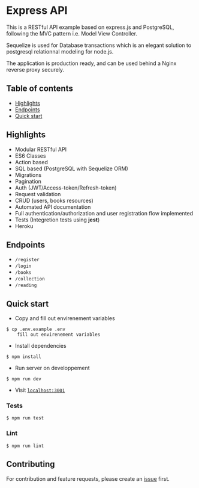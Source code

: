 # Express API

This is a RESTful API example based on express.js and PostgreSQL, following the MVC pattern i.e. Model View Controller.

Sequelize is used for Database transactions which is an elegant solution to postgresql relationnal modeling for node.js.

The application is production ready, and can be used behind a Nginx reverse proxy securely.

## Table of contents

- [Highlights](#highlights)
- [Endpoints](#endpoints)
- [Quick start](#quick-start)

## Highlights

- Modular RESTful API
- ES6 Classes
- Action based
- SQL based (PostgreSQL with Sequelize ORM)
- Migrations
- Pagination
- Auth (JWT/Access-token/Refresh-token)
- Request validation
- CRUD (users, books resources)
- Automated API documentation
- Full authentication/authorization and user registration flow implemented
- Tests (Integretion tests using **jest**)
- Heroku

## Endpoints

- `/register`
- `/login`
- `/books`
- `/collection`
- `/reading`

## Quick start

- Copy and fill out envirenement variables

```console
$ cp .env.example .env
    fill out envirenement variables
```

- Install dependencies

```console
$ npm install
```

- Run server on developpement

```console
$ npm run dev
```

- Visit [`localhost:3001`](http://localhost:3001)

### Tests

```console
$ npm run test
```

### Lint

```console
$ npm run lint
```

## Contributing

For contribution and feature requests, please create an [issue](https://github.com/Jonas56/express-api/issues) first.
